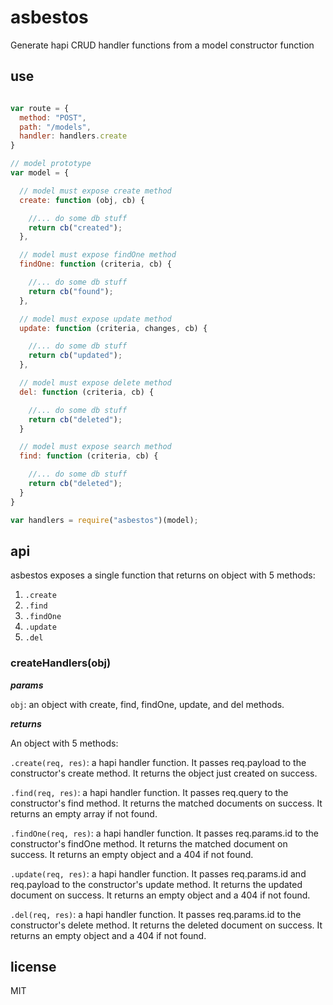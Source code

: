 # asbestos
Generate hapi CRUD handler functions from a model constructor function

## use
```js

var route = {
  method: "POST",
  path: "/models",
  handler: handlers.create
}

// model prototype
var model = {

  // model must expose create method
  create: function (obj, cb) {

    //... do some db stuff
    return cb("created");
  },

  // model must expose findOne method
  findOne: function (criteria, cb) {

    //... do some db stuff
    return cb("found");
  },

  // model must expose update method
  update: function (criteria, changes, cb) {

    //... do some db stuff
    return cb("updated");
  },

  // model must expose delete method
  del: function (criteria, cb) {

    //... do some db stuff
    return cb("deleted");
  }

  // model must expose search method
  find: function (criteria, cb) {

    //... do some db stuff
    return cb("deleted");
  }
}

var handlers = require("asbestos")(model);

```

## api

asbestos exposes a single function that returns on object with 5 methods:
1. ```.create```
2. ```.find```
3. ```.findOne```
4. ```.update```
5. ```.del```

### createHandlers(obj)

**_params_**

```obj```: an object with create, find, findOne, update, and del methods.

**_returns_**

An object with 5 methods:

```.create(req, res)```: a hapi handler function. It passes req.payload to the constructor's create method. It returns the object just created on success.

```.find(req, res)```: a hapi handler function. It passes req.query to the constructor's find method. It returns the matched documents on success. It returns an empty array if not found.

```.findOne(req, res)```: a hapi handler function. It passes req.params.id to the constructor's findOne method. It returns the matched document on success. It returns an empty object and a 404 if not found.

```.update(req, res)```: a hapi handler function. It passes req.params.id and req.payload to the constructor's update method. It returns the updated document on success. It returns an empty object and a 404 if not found.

```.del(req, res)```: a hapi handler function. It passes req.params.id to the constructor's delete method. It returns the deleted document on success. It returns an empty object and a 404 if not found.

## license

MIT

